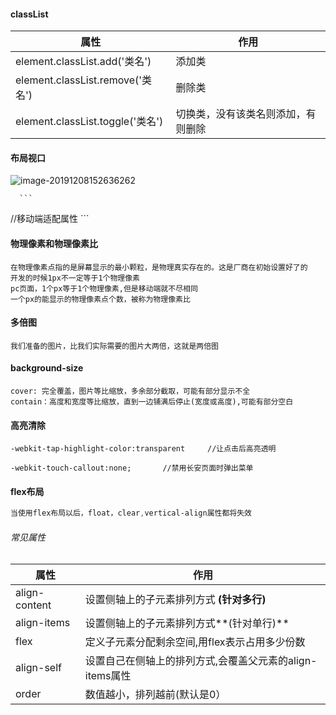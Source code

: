 #### classList

| 属性                             | 作用                               |
| -------------------------------- | ---------------------------------- |
| element.classList.add('类名')    | 添加类                             |
| element.classList.remove('类名') | 删除类                             |
| element.classList.toggle('类名') | 切换类，没有该类名则添加，有则删除 |



#### 布局视口

![image-20191208152636262](C:\Users\小win\AppData\Roaming\Typora\typora-user-images\image-20191208152636262.png)

      ```
 //移动端适配属性
      ```





#### 物理像素和物理像素比

```
在物理像素点指的是屏幕显示的最小颗粒，是物理真实存在的。这是厂商在初始设置好了的
开发的时候1px不一定等于1个物理像素 
pc页面，1个px等于1个物理像素,但是移动端就不尽相同
一个px的能显示的物理像素点个数，被称为物理像素比
```



#### 多倍图

```
我们准备的图片，比我们实际需要的图片大两倍，这就是两倍图 
```





#### background-size

```
cover: 完全覆盖，图片等比缩放，多余部分截取，可能有部分显示不全
contain：高度和宽度等比缩放，直到一边铺满后停止(宽度或高度),可能有部分空白
```



#### 高亮清除

```
-webkit-tap-highlight-color:transparent     //让点击后高亮透明

-webkit-touch-callout:none;       //禁用长安页面时弹出菜单
```





#### flex布局

```css
当使用flex布局以后，float，clear,vertical-align属性都将失效
```

###### 常见属性

| 属性          | 作用                                                     |
| ------------- | -------------------------------------------------------- |
| align-content | 设置侧轴上的子元素排列方式 **(针对多行)**                |
| align-items   | 设置侧轴上的子元素排列方式**(针对单行)**                 |
| flex          | 定义子元素分配剩余空间,用flex表示占用多少份数            |
| align-self    | 设置自己在侧轴上的排列方式,会覆盖父元素的align-items属性 |
| order         | 数值越小，排列越前(默认是0）                             |

